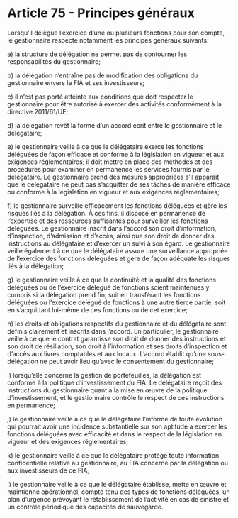 # Article 75 - Principes généraux


Lorsqu’il délègue l’exercice d’une ou plusieurs fonctions pour son compte, le gestionnaire respecte notamment les principes généraux suivants:

a) la structure de délégation ne permet pas de contourner les responsabilités du gestionnaire;

b) la délégation n’entraîne pas de modification des obligations du gestionnaire envers le FIA et ses investisseurs;

c) il n’est pas porté atteinte aux conditions que doit respecter le gestionnaire pour être autorisé à exercer des activités conformément à la directive 2011/61/UE;

d) la délégation revêt la forme d’un accord écrit entre le gestionnaire et le délégataire;

e) le gestionnaire veille à ce que le délégataire exerce les fonctions déléguées de façon efficace et conforme à la législation en vigueur et aux exigences réglementaires; il doit mettre en place des méthodes et des procédures pour examiner en permanence les services fournis par le délégataire. Le gestionnaire prend des mesures appropriées s’il apparaît que le délégataire ne peut pas s’acquitter de ses tâches de manière efficace ou conforme à la législation en vigueur et aux exigences réglementaires;

f) le gestionnaire surveille efficacement les fonctions déléguées et gère les risques liés à la délégation. À ces fins, il dispose en permanence de l’expertise et des ressources suffisantes pour surveiller les fonctions déléguées. Le gestionnaire inscrit dans l’accord son droit d’information, d’inspection, d’admission et d’accès, ainsi que son droit de donner des instructions au délégataire et d’exercer un suivi à son égard. Le gestionnaire veille également à ce que le délégataire assure une surveillance appropriée de l’exercice des fonctions déléguées et gère de façon adéquate les risques liés à la délégation;

g) le gestionnaire veille à ce que la continuité et la qualité des fonctions déléguées ou de l’exercice délégué de fonctions soient maintenues y compris si la délégation prend fin, soit en transférant les fonctions déléguées ou l’exercice délégué de fonctions à une autre tierce partie, soit en s’acquittant lui-même de ces fonctions ou de cet exercice;

h) les droits et obligations respectifs du gestionnaire et du délégataire sont définis clairement et inscrits dans l’accord. En particulier, le gestionnaire veille à ce que le contrat garantisse son droit de donner des instructions et son droit de résiliation, son droit à l’information et ses droits d’inspection et d’accès aux livres comptables et aux locaux. L’accord établit qu’une sous-délégation ne peut avoir lieu qu’avec le consentement du gestionnaire;

i) lorsqu’elle concerne la gestion de portefeuilles, la délégation est conforme à la politique d’investissement du FIA. Le délégataire reçoit des instructions du gestionnaire quant à la mise en œuvre de la politique d’investissement, et le gestionnaire contrôle le respect de ces instructions en permanence;

j) le gestionnaire veille à ce que le délégataire l’informe de toute évolution qui pourrait avoir une incidence substantielle sur son aptitude à exercer les fonctions déléguées avec efficacité et dans le respect de la législation en vigueur et des exigences réglementaires;

k) le gestionnaire veille à ce que le délégataire protège toute information confidentielle relative au gestionnaire, au FIA concerné par la délégation ou aux investisseurs de ce FIA;

l) le gestionnaire veille à ce que le délégataire établisse, mette en œuvre et maintienne opérationnel, compte tenu des types de fonctions déléguées, un plan d’urgence prévoyant le rétablissement de l’activité en cas de sinistre et un contrôle périodique des capacités de sauvegarde.
